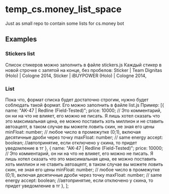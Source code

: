 # temp_cs.money_list_space
Just as small repo to contain some lists for cs.money bot 

## Examples

### Stickers list
Список стикеров можно заполнить в файле stickers.js
Каждый стикер в новой строчке с запятой на конце, без пробелов:
Sticker | Team Dignitas (Holo) | Cologne 2014,
Sticker | iBUYPOWER (Holo) | Cologne 2014,

### List
Пока что, формат списка будет достаточно строгим, нужно будет соблюдать такой формат.
Его можно заполнить в файле list.js
Пример:
[{
        name: "AK-47 | Redline (Field-Tested)";
        price: 10000; // Это комментарий, он ни на что  не влияет, его можно не писать. Я лишь хотел сказать что это максимальная цена, ее можно поставить хоть миллион и не ставить автоацепт, в таком случае вы можете ловить скин, не зная его цены
        minFloat: number; //  любое число в промежутке (0;1), включая десятичные дроби через точку
        maxFloat: number; // same energy
        accept: boolean; //автопринятие, если отключено у скина, то придет уведомление в тг 
    },
    {
        name: "AK-47 | Redline (Field-Tested)";
        price: 10000; // Это комментарий, он ни на что  не влияет, его можно не писать. Я лишь хотел сказать что это максимальная цена, ее можно поставить хоть миллион и не ставить автоацепт, в таком случае вы можете ловить скин, не зная его цены
        minFloat: number; //  любое число в промежутке (0;1), включая десятичные дроби через точку
        maxFloat: number; // same energy
        accept: boolean; //автопринятие, если отключено у скина, то придет уведомление в тг 
    },
];
